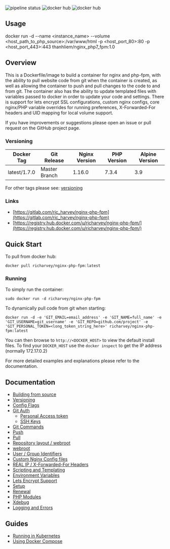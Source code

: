 ![pipeline status](https://gitlab.com/ric_harvey/nginx-php-fpm/badges/master/pipeline.svg)
![docker hub](https://img.shields.io/docker/pulls/richarvey/nginx-php-fpm.svg?style=flat-square)
![docker hub](https://img.shields.io/docker/stars/richarvey/nginx-php-fpm.svg?style=flat-square)

## Usage
docker run -d --name <instance_name> --volume <host_path_to_php_source>:/var/www/html -p <host_port_80>:80 -p <host_port_443>:443 thanhliem/nginx_php7_fpm:1.0

## Overview
This is a Dockerfile/image to build a container for nginx and php-fpm, with the ability to pull website code from git when the container is created, as well as allowing the container to push and pull changes to the code to and from git. The container also has the ability to update templated files with variables passed to docker in order to update your code and settings. There is support for lets encrypt SSL configurations, custom nginx configs, core nginx/PHP variable overrides for running preferences, X-Forwarded-For headers and UID mapping for local volume support.

If you have improvements or suggestions please open an issue or pull request on the GitHub project page.

### Versioning
| Docker Tag | Git Release | Nginx Version | PHP Version | Alpine Version |
|-----|-------|-----|--------|--------|
| latest/1.7.0 | Master Branch |1.16.0 | 7.3.4 | 3.9 |

For other tags please see: [versioning](https://gitlab.com/ric_harvey/nginx-php-fpm/blob/master/docs/versioning.md)

### Links
- [https://gitlab.com/ric_harvey/nginx-php-fpm](https://gitlab.com/ric_harvey/nginx-php-fpm)
- [https://registry.hub.docker.com/u/richarvey/nginx-php-fpm/](https://registry.hub.docker.com/u/richarvey/nginx-php-fpm/)

## Quick Start
To pull from docker hub:
```
docker pull richarvey/nginx-php-fpm:latest
```
### Running
To simply run the container:
```
sudo docker run -d richarvey/nginx-php-fpm
```
To dynamically pull code from git when starting:
```
docker run -d -e 'GIT_EMAIL=email_address' -e 'GIT_NAME=full_name' -e 'GIT_USERNAME=git_username' -e 'GIT_REPO=github.com/project' -e 'GIT_PERSONAL_TOKEN=<long_token_string_here>' richarvey/nginx-php-fpm:latest
```

You can then browse to ```http://<DOCKER_HOST>``` to view the default install files. To find your ```DOCKER_HOST``` use the ```docker inspect``` to get the IP address (normally 172.17.0.2)

For more detailed examples and explanations please refer to the documentation.
## Documentation

- [Building from source](https://gitlab.com/ric_harvey/nginx-php-fpm/blob/master/docs/building.md)
- [Versioning](https://gitlab.com/ric_harvey/nginx-php-fpm/blob/master/docs/versioning.md)
- [Config Flags](https://gitlab.com/ric_harvey/nginx-php-fpm/blob/master/docs/config_flags.md)
- [Git Auth](https://gitlab.com/ric_harvey/nginx-php-fpm/blob/master/docs/git_auth.md)
  - [Personal Access token](https://gitlab.com/ric_harvey/nginx-php-fpm/blob/master/docs/git_auth.md#personal-access-token)
  - [SSH Keys](https://gitlab.com/ric_harvey/nginx-php-fpm/blob/master/docs/git_auth.md#ssh-keys)
- [Git Commands](https://gitlab.com/ric_harvey/nginx-php-fpm/blob/master/docs/git_commands.md)
 - [Push](https://gitlab.com/ric_harvey/nginx-php-fpm/blob/master/docs/git_commands.md#push-code-to-git)
 - [Pull](https://gitlab.com/ric_harvey/nginx-php-fpm/blob/master/docs/git_commands.md#pull-code-from-git-refresh)
- [Repository layout / webroot](https://gitlab.com/ric_harvey/nginx-php-fpm/blob/master/docs/repo_layout.md)
 - [webroot](https://gitlab.com/ric_harvey/nginx-php-fpm/blob/master/docs/repo_layout.md#src--webroot)
- [User / Group Identifiers](https://gitlab.com/ric_harvey/nginx-php-fpm/blob/master/docs/UID_GID_Mapping.md)
- [Custom Nginx Config files](https://gitlab.com/ric_harvey/nginx-php-fpm/blob/master/docs/nginx_configs.md)
 - [REAL IP / X-Forwarded-For Headers](https://gitlab.com/ric_harvey/nginx-php-fpm/blob/master/docs/nginx_configs.md#real-ip--x-forwarded-for-headers)
- [Scripting and Templating](https://gitlab.com/ric_harvey/nginx-php-fpm/blob/master/docs/scripting_templating.md)
 - [Environment Variables](https://gitlab.com/ric_harvey/nginx-php-fpm/blob/master/docs/scripting_templating.md#using-environment-variables--templating)
- [Lets Encrypt Support](https://gitlab.com/ric_harvey/nginx-php-fpm/blob/master/docs/lets_encrypt.md)
 - [Setup](https://gitlab.com/ric_harvey/nginx-php-fpm/blob/master/docs/lets_encrypt.md#setup)
 - [Renewal](https://gitlab.com/ric_harvey/nginx-php-fpm/blob/master/docs/lets_encrypt.md#renewal)
- [PHP Modules](https://gitlab.com/ric_harvey/nginx-php-fpm/blob/master/docs/php_modules.md)
- [Xdebug](https://gitlab.com/ric_harvey/nginx-php-fpm/blob/master/docs/xdebug.md)
- [Logging and Errors](https://gitlab.com/ric_harvey/nginx-php-fpm/blob/master/docs/logs.md)

## Guides
- [Running in Kubernetes](https://gitlab.com/ric_harvey/nginx-php-fpm/blob/master/docs/guides/kubernetes.md)
- [Using Docker Compose](https://gitlab.com/ric_harvey/nginx-php-fpm/blob/master/docs/guides/docker_compose.md)
